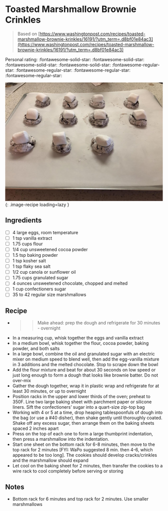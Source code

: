 <!-- Needs Manual Review -->

# Toasted Marshmallow Brownie Crinkles

> Based on [https://www.washingtonpost.com/recipes/toasted-marshmallow-brownie-krinkles/16191/?utm_term=.d8bf01e84ac3](https://www.washingtonpost.com/recipes/toasted-marshmallow-brownie-krinkles/16191/?utm_term=.d8bf01e84ac3)

<!-- {cts} rating=1; (User can specify rating on scale of 1-5) -->

Personal rating: :fontawesome-solid-star: :fontawesome-solid-star: :fontawesome-solid-star: :fontawesome-solid-star: :fontawesome-regular-star: :fontawesome-regular-star: :fontawesome-regular-star: :fontawesome-regular-star:

<!-- {cte} -->

<!-- {cts} name_image=toasted_marshmallow_brownie_crinkles.jpg; (User can specify image name) -->

![toasted_marshmallow_brownie_crinkles.jpg](./toasted_marshmallow_brownie_crinkles.jpg){: .image-recipe loading=lazy }

<!-- {cte} -->

## Ingredients

* [ ] 4 large eggs, room temperature
* [ ] 1 tsp vanilla extract
* [ ] 1.75 cups flour
* [ ] 1/4 cup unsweetened cocoa powder
* [ ] 1.5 tsp baking powder
* [ ] 1 tsp kosher salt
* [ ] 1 tsp flaky sea salt
* [ ] 1/2 cup canola or sunflower oil
* [ ] 1.75 cups granulated sugar
* [ ] 4 ounces unsweetened chocolate, chopped and melted
* [ ] 1 cup confectioners sugar
* [ ] 35 to 42 regular size marshmallows

## Recipe

* >> Make ahead: prep the dough and refrigerate for 30 minutes - overnight
* In a measuring cup, whisk together the eggs and vanilla extract
* In a medium bowl, whisk together the flour, cocoa powder, baking powder, and both salts
* In a large bowl, combine the oil and granulated sugar with an electric mixer on medium speed to blend well, then add the egg-vanilla mixture in 3 additions and the melted chocolate. Stop to scrape down the bowl
* Add the flour mixture and beat for about 30 seconds on low speed or just long enough to form a dough that looks like brownie batter. Do not over-mix
* Gather the dough together, wrap it in plastic wrap and refrigerate for at least 30 minutes, or up to overnight
* Position racks in the upper and lower thirds of the oven; preheat to 350F. Line two large baking sheet with parchment paper or silicone liners. Sift the confectioners’ sugar into a quart-size zip-top bag
* Working with 4 or 5 at a time, drop heaping tablespoonfuls of dough into the bag (or use a #40 disher), then shake gently until thoroughly coated. Shake off any excess sugar, then arrange them on the baking sheets spaced 2 inches apart
* Press on the top of each one to form a large thumbprint indentation, then press a marshmallow into the indentation.
* Start one sheet on the bottom rack for 6-8 minutes, then move to the top rack for 2 minutes [FYI: WaPo suggested 8 min. then 4-6, which appeared to be too long]. The cookies should develop cracks/crinkles and the marshmallow should expand
* Let cool on the baking sheet for 2 minutes, then transfer the cookies to a wire rack to cool completely before serving or storing

## Notes

* Bottom rack for 6 minutes and top rack for 2 minutes. Use smaller marshmallows
